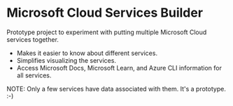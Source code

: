 # Microsoft Cloud Services Builder

Prototype project to experiment with putting multiple Microsoft Cloud services together.

- Makes it easier to know about different services.
- Simplifies visualizing the services.
- Access Microsoft Docs, Microsoft Learn, and Azure CLI information for all services.

NOTE: Only a few services have data associated with them. It's a prototype. :-) 